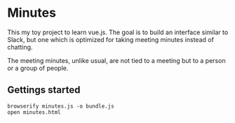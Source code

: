 # Minutes
This my toy project to learn vue.js. The goal is to build an interface similar to Slack, but one which is optimized for taking meeting minutes instead of chatting.

The meeting minutes, unlike usual, are not tied to a meeting but to a person or a group of people.

## Gettings started
    browserify minutes.js -o bundle.js
    open minutes.html